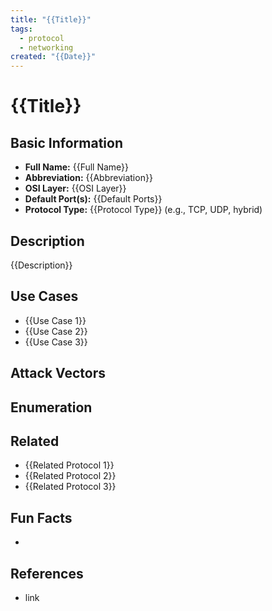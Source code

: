 ```yaml
---
title: "{{Title}}"
tags:
  - protocol
  - networking
created: "{{Date}}"
---
```


# {{Title}}

## Basic Information
- **Full Name:** {{Full Name}}
- **Abbreviation:** {{Abbreviation}}
- **OSI Layer:** {{OSI Layer}}
- **Default Port(s):** {{Default Ports}}
- **Protocol Type:** {{Protocol Type}} (e.g., TCP, UDP, hybrid)

## Description
{{Description}}

## Use Cases
- {{Use Case 1}}
- {{Use Case 2}}
- {{Use Case 3}}

## Attack Vectors

## Enumeration

## Related
- {{Related Protocol 1}}
- {{Related Protocol 2}}
- {{Related Protocol 3}}

## Fun Facts
- 

##  References
- link

